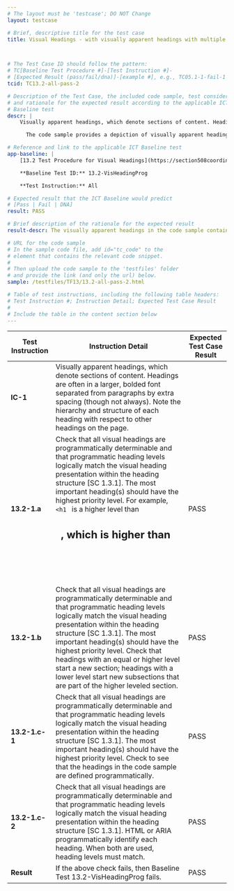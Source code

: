 ```yaml
---
# The layout must be 'testcase'; DO NOT Change
layout: testcase

# Brief, descriptive title for the test case
title: Visual Headings - with visually apparent headings with multiple heading levels identified using ARIA role=heading and appropriate ARIA-level attributes



# The Test Case ID should follow the pattern:
# TC[Baseline Test Procedure #]-[Test Instruction #]-
# [Expected Result (pass/fail/dna)]-[example #], e.g., TC05.1-1-fail-1
tcid: TC13.2-all-pass-2

# Description of the Test Case, the included code sample, test considerations,
# and rationale for the expected result according to the applicable ICT
# Baseline test
descr: |
    Visually apparent headings, which denote sections of content. Headings are often in a larger, bolded font separated from paragraphs by extra spacing (though not always). Note the hierarchy and structure of each heading with respect to other headings on the page or screen.

      The code sample provides a depiction of visually apparent headings with multiple heading levels formed using ARIA <code> role=heading </code> and appropriate ARIA-level attributes, which would cause Assistive Technologies to provide the correct heading corresponding to each section and the correct subheading corresponding to each subsection. A successful test should identify a PASS against Baseline 13.2 Visual Headings.

# Reference and link to the applicable ICT Baseline test
app-baseline: |
    [13.2 Test Procedure for Visual Headings](https://section508coordinators.github.io/ICTTestingBaseline/13Structure.html#132-test-procedure-for-visual-headings)

    **Baseline Test ID:** 13.2-VisHeadingProg

    **Test Instruction:** All

# Expected result that the ICT Baseline would predict
# [Pass | Fail | DNA]
result: PASS

# Brief description of the rationale for the expected result
result-descr: The visually apparent headings in the code sample contain multiple heading levels created using ARIA role=heading and appropriate ARIA-level attributes

# URL for the code sample
# In the sample code file, add id="tc_code" to the
# element that contains the relevant code snippet.
#
# Then upload the code sample to the 'testfiles' folder
# and provide the link (and only the url) below.
sample: /testfiles/TF13/13.2-all-pass-2.html

# Table of test instructions, including the following table headers:
# Test Instruction #; Instruction Detail; Expected Test Case Result
#
# Include the table in the content section below
---
```

| Test Instruction | Instruction Detail | Expected Test Case Result |
|------------------|--------------------|---------------------------|
| **IC-1** | Visually apparent headings, which denote sections of content. Headings are often in a larger, bolded font separated from paragraphs by extra spacing (though not always). Note the hierarchy and structure of each heading with respect to other headings on the page. |
| **13.2-1.a** | Check that all visual headings are programmatically determinable and that programmatic heading levels logically match the visual heading presentation within the heading structure [SC 1.3.1]. The most important heading(s) should have the highest priority level. For example, <code> <h1 </code> is a higher level than <code> <h2> </code>, which is higher than <code> <h3> </code>| PASS
| **13.2-1.b** | Check that all visual headings are programmatically determinable and that programmatic heading levels logically match the visual heading presentation within the heading structure [SC 1.3.1]. The most important heading(s) should have the highest priority level. Check that headings with an equal or higher level start a new section; headings with a lower level start new subsections that are part of the higher leveled section. | PASS
| **13.2-1.c-1** | Check that all visual headings are programmatically determinable and that programmatic heading levels logically match the visual heading presentation within the heading structure [SC 1.3.1]. The most important heading(s) should have the highest priority level. Check to see that the headings in the code sample are defined programmatically. | PASS
| **13.2-1.c-2** | Check that all visual headings are programmatically determinable and that programmatic heading levels logically match the visual heading presentation within the heading structure [SC 1.3.1]. HTML or ARIA programmatically identify each heading. When both are used, heading levels must match. | PASS
| **Result** | If the above check fails, then Baseline Test 13.2-VisHeadingProg fails. | PASS |
